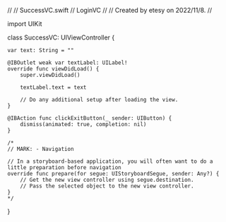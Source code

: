 //
//  SuccessVC.swift
//  LoginVC
//
//  Created by etesy on 2022/11/8.
//

import UIKit

class SuccessVC: UIViewController {
    
    var text: String = ""

    @IBOutlet weak var textLabel: UILabel!
    override func viewDidLoad() {
        super.viewDidLoad()
        
        textLabel.text = text

        // Do any additional setup after loading the view.
    }
    
    @IBAction func clickExitButton(_ sender: UIButton) {
        dismiss(animated: true, completion: nil)
    }
    
    /*
    // MARK: - Navigation

    // In a storyboard-based application, you will often want to do a little preparation before navigation
    override func prepare(for segue: UIStoryboardSegue, sender: Any?) {
        // Get the new view controller using segue.destination.
        // Pass the selected object to the new view controller.
    }
    */

}
